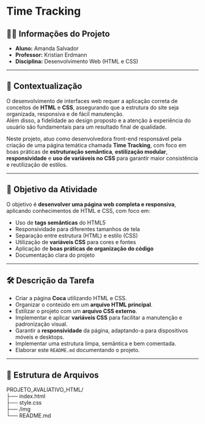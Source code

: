 # Time Tracking

## 👨‍💻 Informações do Projeto  
- **Aluno:** Amanda Salvador  
- **Professor:** Kristian Erdmann  
- **Disciplina:** Desenvolvimento Web (HTML e CSS)  

---

## 📌 Contextualização  
O desenvolvimento de interfaces web requer a aplicação correta de conceitos de **HTML** e **CSS**, assegurando que a estrutura do site seja organizada, responsiva e de fácil manutenção.  
Além disso, a fidelidade ao design proposto e a atenção à experiência do usuário são fundamentais para um resultado final de qualidade.  

Neste projeto, atuo como desenvolvedora front-end responsável pela criação de uma página temática chamada **Time Tracking**, com foco em boas práticas de **estruturação semântica**, **estilização modular**, **responsividade** e **uso de variáveis no CSS** para garantir maior consistência e reutilização de estilos.  

---

## 🎯 Objetivo da Atividade  
O objetivo é **desenvolver uma página web completa e responsiva**, aplicando conhecimentos de HTML e CSS, com foco em:  

- Uso de **tags semânticas** do HTML5  
- Responsividade para diferentes tamanhos de tela  
- Separação entre estrutura (HTML) e estilo (CSS)  
- Utilização de **variáveis CSS** para cores e fontes 
- Aplicação de **boas práticas de organização do código**  
- Documentação clara do projeto  

---

## 🛠️ Descrição da Tarefa  
- Criar a página **Coca** utilizando HTML e CSS.  
- Organizar o conteúdo em um **arquivo HTML principal**.  
- Estilizar o projeto com um **arquivo CSS externo**.  
- Implementar e aplicar **variáveis CSS** para facilitar a manutenção e padronização visual.  
- Garantir a **responsividade** da página, adaptando-a para dispositivos móveis e desktops.  
- Implementar uma estrutura limpa, semântica e bem comentada.  
- Elaborar este `README.md` documentando o projeto.  

---

## 📂 Estrutura de Arquivos  

PROJETO_AVALIATIVO_HTML/ <br>
├── index.html<br>
├── style.css<br>
├── /img<br>
└── README.md
